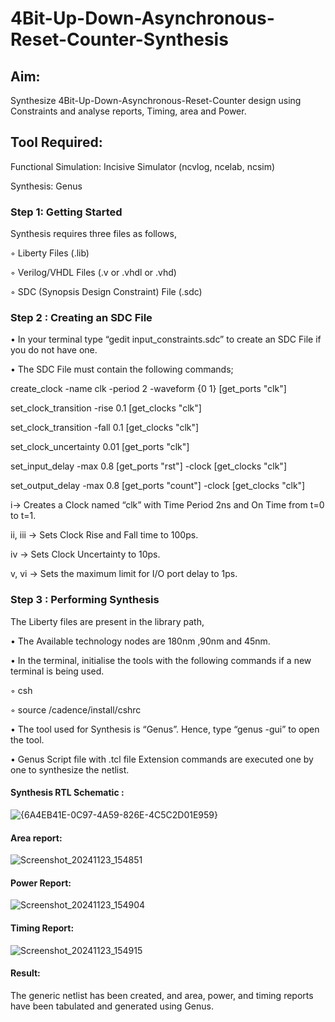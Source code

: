 # 4Bit-Up-Down-Asynchronous-Reset-Counter-Synthesis

## Aim:

Synthesize 4Bit-Up-Down-Asynchronous-Reset-Counter design using Constraints and analyse reports, Timing, area and Power.

## Tool Required:

Functional Simulation: Incisive Simulator (ncvlog, ncelab, ncsim)

Synthesis: Genus

### Step 1: Getting Started

Synthesis requires three files as follows,

◦ Liberty Files (.lib)

◦ Verilog/VHDL Files (.v or .vhdl or .vhd)

◦ SDC (Synopsis Design Constraint) File (.sdc)

 ### Step 2 : Creating an SDC File

•	In your terminal type “gedit input_constraints.sdc” to create an SDC File if you do not have one.

•	The SDC File must contain the following commands;

create_clock -name clk -period 2 -waveform {0 1} [get_ports "clk"]

set_clock_transition -rise 0.1 [get_clocks "clk"]

set_clock_transition -fall 0.1 [get_clocks "clk"]

set_clock_uncertainty 0.01 [get_ports "clk"]

set_input_delay -max 0.8 [get_ports "rst"] -clock [get_clocks "clk"]

set_output_delay -max 0.8 [get_ports "count"] -clock [get_clocks "clk"]

i→ Creates a Clock named “clk” with Time Period 2ns and On Time from t=0 to t=1.

ii, iii → Sets Clock Rise and Fall time to 100ps.

iv → Sets Clock Uncertainty to 10ps.

v, vi → Sets the maximum limit for I/O port delay to 1ps.

### Step 3 : Performing Synthesis

The Liberty files are present in the library path,

• The Available technology nodes are 180nm ,90nm and 45nm.

• In the terminal, initialise the tools with the following commands if a new terminal is being
used.

◦ csh

◦ source /cadence/install/cshrc

• The tool used for Synthesis is “Genus”. Hence, type “genus -gui” to open the tool.

• Genus Script file with .tcl file Extension commands are executed one by one to synthesize the netlist.

#### Synthesis RTL Schematic :
![{6A4EB41E-0C97-4A59-826E-4C5C2D01E959}](https://github.com/user-attachments/assets/70ec9e39-4239-4e05-b0c4-8293482f03ae)
#### Area report:
![Screenshot_20241123_154851](https://github.com/user-attachments/assets/45dbfd34-aca6-4c1f-9ed0-9f9e900aab6d)
#### Power Report:
![Screenshot_20241123_154904](https://github.com/user-attachments/assets/d7ac5e14-ad11-4bea-a8f8-a8f11a2549a4)
#### Timing Report: 
![Screenshot_20241123_154915](https://github.com/user-attachments/assets/2ec5096d-c6c2-4d48-a033-feb0ebe64196)
#### Result: 

The generic netlist has been created, and area, power, and timing reports have been tabulated and generated using Genus.





